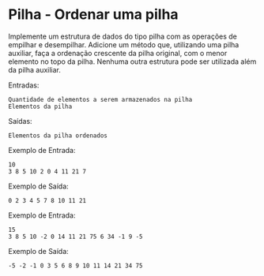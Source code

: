 # Pilha - Ordenar uma pilha
Implemente um estrutura de dados do tipo pilha com as operações de empilhar e desempilhar. Adicione um método que, utilizando uma pilha auxiliar, faça a ordenação crescente da pilha original, com o menor elemento no topo da pilha. Nenhuma outra estrutura pode ser utilizada além da pilha auxiliar.

Entradas:

    Quantidade de elementos a serem armazenados na pilha
    Elementos da pilha
Saídas:

    Elementos da pilha ordenados

Exemplo de Entrada:

    10
    3 8 5 10 2 0 4 11 21 7

Exemplo de Saída:

    0 2 3 4 5 7 8 10 11 21

Exemplo de Entrada:

    15
    3 8 5 10 -2 0 14 11 21 75 6 34 -1 9 -5

Exemplo de Saída:

    -5 -2 -1 0 3 5 6 8 9 10 11 14 21 34 75
